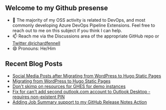 ## Welcome to my Github presense

- 💬 The majority of my OSS activity is related to DevOps, and most commonly developing Azure DevOps Pipeline Extensions. Feel free to reach out to me on this subject if you think I can help.
- 📫 Reach me via the Discussions area of the appropriate GitHub repo or [Twitter @richardfennell](https://twitter.com/richardfennell)
- 😄 Pronouns: He/Him

## Recent Blog Posts
<!-- BLOG-POST-LIST:START -->
- [Social Media Posts after Migrating from WordPress to Hugo Static Pages](https://blogs.blackmarble.co.uk/rfennell/social-media-posts-after-migrating-from-wordpress-to-hugo/)
- [Migrating from WordPress to Hugo Static Pages](https://blogs.blackmarble.co.uk/rfennell/migrating-from-wordpress-to-hugo/)
- [Don&#39;t skimp on resources for GHES for demo instances](https://blogs.blackmarble.co.uk/rfennell/dont-skimp-on-resources-for-ghes-for-demo-instances/)
- [Fix for can&#39;t add second outlook.com account to Outlook Desktop - requires non-existent PIN](https://blogs.blackmarble.co.uk/rfennell/fix-for-cant-add-second-outlook-com-account-to-outlook-desktop-requires-non-existent-pin/)
- [Adding Job Summary support to my GitHub Release Notes Action](https://blogs.blackmarble.co.uk/rfennell/adding-job-summary-support-to-my-github-release-notes-action/)
<!-- BLOG-POST-LIST:END -->


<!--
**rfennell/rfennell** is a ✨ _special_ ✨ repository because its `README.md` (this file) appears on your GitHub profile.

Here are some ideas to get you started:

- 🔭 I’m currently working on ...
- 🌱 I’m currently learning ...
- 👯 I’m looking to collaborate on ...
- 🤔 I’m looking for help with ...
- 💬 Ask me about ...
- 📫 How to reach me: ...
- 😄 Pronouns: ...
- ⚡ Fun fact: ...
-->

